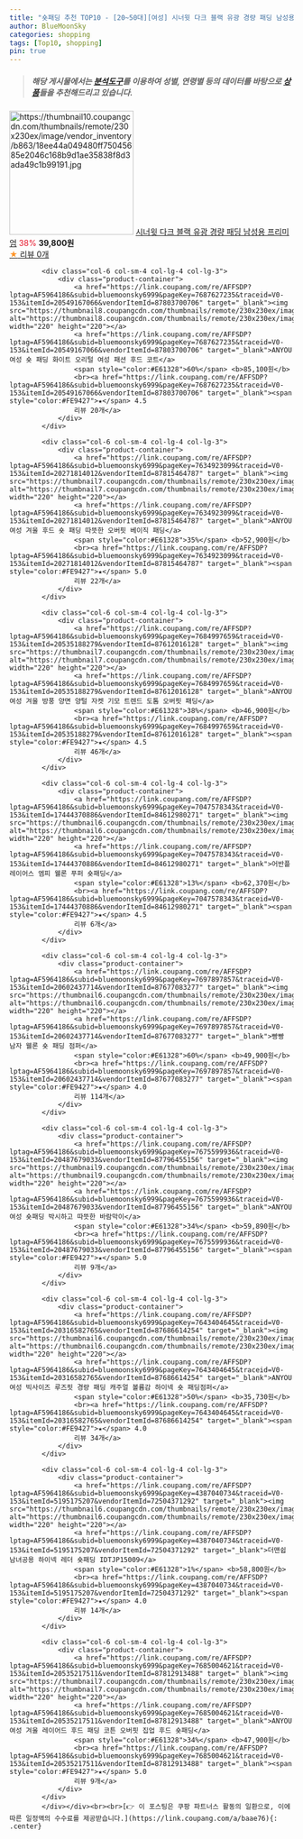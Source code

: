 ```yaml
---
title: "숏패딩 추천 TOP10 - [20~50대][여성] 시너윗 다크 블랙 유광 경량 패딩 남성용 프리미엄"
author: BlueMoonSky
categories: shopping
tags: [Top10, shopping]
pin: true
---
```


> ##### 해당 게시물에서는 [**분석도구**](https://itemscout.io/)를 이용하여 **성별**, **연령별** 등의 데이터를 바탕으로 [**상품**](https://link.coupang.com/a/baae76)들을 추천해드리고 있습니다.
<div class="container"><div class="row">
            <div class="col-6 col-sm-4 col-lg-4 col-lg-3">
                <div class="product-container">
                    <a href="https://link.coupang.com/re/AFFSDP?lptag=AF5964186&subid=bluemoonsky6999&pageKey=7683825487&traceid=V0-153&itemId=20529706559&vendorItemId=87637540488" target="_blank"><img src="https://thumbnail10.coupangcdn.com/thumbnails/remote/230x230ex/image/vendor_inventory/b863/18ee44a049480ff75045685e2046c168b9d1ae35838f8d3ada49c1b99191.jpg" alt="https://thumbnail10.coupangcdn.com/thumbnails/remote/230x230ex/image/vendor_inventory/b863/18ee44a049480ff75045685e2046c168b9d1ae35838f8d3ada49c1b99191.jpg" width="220" height="220"></a>
                    <a href="https://link.coupang.com/re/AFFSDP?lptag=AF5964186&subid=bluemoonsky6999&pageKey=7683825487&traceid=V0-153&itemId=20529706559&vendorItemId=87637540488" target="_blank">시너윗 다크 블랙 유광 경량 패딩 남성용 프리미엄</a>
                    <span style="color:#E61328">38%</span> <b>39,800원</b>
                    <br><a href="https://link.coupang.com/re/AFFSDP?lptag=AF5964186&subid=bluemoonsky6999&pageKey=7683825487&traceid=V0-153&itemId=20529706559&vendorItemId=87637540488" target="_blank"><span style="color:#FE9427">★</span> 
                    리뷰 0개</a>
                </div>
            </div>
            
            <div class="col-6 col-sm-4 col-lg-4 col-lg-3">
                <div class="product-container">
                    <a href="https://link.coupang.com/re/AFFSDP?lptag=AF5964186&subid=bluemoonsky6999&pageKey=7687627235&traceid=V0-153&itemId=20549167066&vendorItemId=87803700706" target="_blank"><img src="https://thumbnail8.coupangcdn.com/thumbnails/remote/230x230ex/image/vendor_inventory/3603/be8ef633cfe86773bdbdd978f4ac1abae0f8cbc47d8bda4958f813603d09.jpg" alt="https://thumbnail8.coupangcdn.com/thumbnails/remote/230x230ex/image/vendor_inventory/3603/be8ef633cfe86773bdbdd978f4ac1abae0f8cbc47d8bda4958f813603d09.jpg" width="220" height="220"></a>
                    <a href="https://link.coupang.com/re/AFFSDP?lptag=AF5964186&subid=bluemoonsky6999&pageKey=7687627235&traceid=V0-153&itemId=20549167066&vendorItemId=87803700706" target="_blank">ANYOU 여성 숏 패딩 화이트 오리털 여성 패션 후드 코트</a>
                    <span style="color:#E61328">60%</span> <b>85,100원</b>
                    <br><a href="https://link.coupang.com/re/AFFSDP?lptag=AF5964186&subid=bluemoonsky6999&pageKey=7687627235&traceid=V0-153&itemId=20549167066&vendorItemId=87803700706" target="_blank"><span style="color:#FE9427">★</span> 4.5
                    리뷰 20개</a>
                </div>
            </div>
            
            <div class="col-6 col-sm-4 col-lg-4 col-lg-3">
                <div class="product-container">
                    <a href="https://link.coupang.com/re/AFFSDP?lptag=AF5964186&subid=bluemoonsky6999&pageKey=7634923099&traceid=V0-153&itemId=20271814012&vendorItemId=87815464787" target="_blank"><img src="https://thumbnail7.coupangcdn.com/thumbnails/remote/230x230ex/image/vendor_inventory/5189/3deefe378256a39527bac3859cbb8665e8b7834433482a514f45c36d3a8a.jpg" alt="https://thumbnail7.coupangcdn.com/thumbnails/remote/230x230ex/image/vendor_inventory/5189/3deefe378256a39527bac3859cbb8665e8b7834433482a514f45c36d3a8a.jpg" width="220" height="220"></a>
                    <a href="https://link.coupang.com/re/AFFSDP?lptag=AF5964186&subid=bluemoonsky6999&pageKey=7634923099&traceid=V0-153&itemId=20271814012&vendorItemId=87815464787" target="_blank">ANYOU 여성 겨울 후드 숏 패딩 따뜻한 오버핏 베이직 패딩</a>
                    <span style="color:#E61328">35%</span> <b>52,900원</b>
                    <br><a href="https://link.coupang.com/re/AFFSDP?lptag=AF5964186&subid=bluemoonsky6999&pageKey=7634923099&traceid=V0-153&itemId=20271814012&vendorItemId=87815464787" target="_blank"><span style="color:#FE9427">★</span> 5.0
                    리뷰 22개</a>
                </div>
            </div>
            
            <div class="col-6 col-sm-4 col-lg-4 col-lg-3">
                <div class="product-container">
                    <a href="https://link.coupang.com/re/AFFSDP?lptag=AF5964186&subid=bluemoonsky6999&pageKey=7684997659&traceid=V0-153&itemId=20535188279&vendorItemId=87612016128" target="_blank"><img src="https://thumbnail7.coupangcdn.com/thumbnails/remote/230x230ex/image/vendor_inventory/4b92/082b1e3d4477040ba402260308c72788d0c371408e3bfcbad6b3902046ab.jpg" alt="https://thumbnail7.coupangcdn.com/thumbnails/remote/230x230ex/image/vendor_inventory/4b92/082b1e3d4477040ba402260308c72788d0c371408e3bfcbad6b3902046ab.jpg" width="220" height="220"></a>
                    <a href="https://link.coupang.com/re/AFFSDP?lptag=AF5964186&subid=bluemoonsky6999&pageKey=7684997659&traceid=V0-153&itemId=20535188279&vendorItemId=87612016128" target="_blank">ANYOU 여성 겨울 방풍 양면 양털 자켓 기모 트렌드 도톰 오버핏 패딩</a>
                    <span style="color:#E61328">38%</span> <b>46,900원</b>
                    <br><a href="https://link.coupang.com/re/AFFSDP?lptag=AF5964186&subid=bluemoonsky6999&pageKey=7684997659&traceid=V0-153&itemId=20535188279&vendorItemId=87612016128" target="_blank"><span style="color:#FE9427">★</span> 4.5
                    리뷰 46개</a>
                </div>
            </div>
            
            <div class="col-6 col-sm-4 col-lg-4 col-lg-3">
                <div class="product-container">
                    <a href="https://link.coupang.com/re/AFFSDP?lptag=AF5964186&subid=bluemoonsky6999&pageKey=7047578343&traceid=V0-153&itemId=17444370886&vendorItemId=84612980271" target="_blank"><img src="https://thumbnail6.coupangcdn.com/thumbnails/remote/230x230ex/image/vendor_inventory/9efc/f18d77e7b46ec01f8b73a9a515ea27f1bf94d365aa27a7ae38697ed72fbf.jpg" alt="https://thumbnail6.coupangcdn.com/thumbnails/remote/230x230ex/image/vendor_inventory/9efc/f18d77e7b46ec01f8b73a9a515ea27f1bf94d365aa27a7ae38697ed72fbf.jpg" width="220" height="220"></a>
                    <a href="https://link.coupang.com/re/AFFSDP?lptag=AF5964186&subid=bluemoonsky6999&pageKey=7047578343&traceid=V0-153&itemId=17444370886&vendorItemId=84612980271" target="_blank">어반플레이어스 엠피 웰론 푸퍼 숏패딩</a>
                    <span style="color:#E61328">13%</span> <b>62,370원</b>
                    <br><a href="https://link.coupang.com/re/AFFSDP?lptag=AF5964186&subid=bluemoonsky6999&pageKey=7047578343&traceid=V0-153&itemId=17444370886&vendorItemId=84612980271" target="_blank"><span style="color:#FE9427">★</span> 4.5
                    리뷰 6개</a>
                </div>
            </div>
            
            <div class="col-6 col-sm-4 col-lg-4 col-lg-3">
                <div class="product-container">
                    <a href="https://link.coupang.com/re/AFFSDP?lptag=AF5964186&subid=bluemoonsky6999&pageKey=7697897857&traceid=V0-153&itemId=20602437714&vendorItemId=87677083277" target="_blank"><img src="https://thumbnail6.coupangcdn.com/thumbnails/remote/230x230ex/image/vendor_inventory/e8d6/8aadeaae73ad9bf69114e1105f88b789c1e177d3a7fbf08b89bd85b5ed22.JPG" alt="https://thumbnail6.coupangcdn.com/thumbnails/remote/230x230ex/image/vendor_inventory/e8d6/8aadeaae73ad9bf69114e1105f88b789c1e177d3a7fbf08b89bd85b5ed22.JPG" width="220" height="220"></a>
                    <a href="https://link.coupang.com/re/AFFSDP?lptag=AF5964186&subid=bluemoonsky6999&pageKey=7697897857&traceid=V0-153&itemId=20602437714&vendorItemId=87677083277" target="_blank">빵빵 남자 웰론 숏 패딩 점퍼</a>
                    <span style="color:#E61328">60%</span> <b>49,900원</b>
                    <br><a href="https://link.coupang.com/re/AFFSDP?lptag=AF5964186&subid=bluemoonsky6999&pageKey=7697897857&traceid=V0-153&itemId=20602437714&vendorItemId=87677083277" target="_blank"><span style="color:#FE9427">★</span> 4.0
                    리뷰 114개</a>
                </div>
            </div>
            
            <div class="col-6 col-sm-4 col-lg-4 col-lg-3">
                <div class="product-container">
                    <a href="https://link.coupang.com/re/AFFSDP?lptag=AF5964186&subid=bluemoonsky6999&pageKey=7675599936&traceid=V0-153&itemId=20487679033&vendorItemId=87796455156" target="_blank"><img src="https://thumbnail9.coupangcdn.com/thumbnails/remote/230x230ex/image/vendor_inventory/b26b/0aa2ca03307475bb5f3f0d4df68af1ddad4fcbe35e31e09c7be5ab88723f.jpg" alt="https://thumbnail9.coupangcdn.com/thumbnails/remote/230x230ex/image/vendor_inventory/b26b/0aa2ca03307475bb5f3f0d4df68af1ddad4fcbe35e31e09c7be5ab88723f.jpg" width="220" height="220"></a>
                    <a href="https://link.coupang.com/re/AFFSDP?lptag=AF5964186&subid=bluemoonsky6999&pageKey=7675599936&traceid=V0-153&itemId=20487679033&vendorItemId=87796455156" target="_blank">ANYOU 여성 숏패딩 박시하고 따뜻한 바람막이</a>
                    <span style="color:#E61328">34%</span> <b>59,890원</b>
                    <br><a href="https://link.coupang.com/re/AFFSDP?lptag=AF5964186&subid=bluemoonsky6999&pageKey=7675599936&traceid=V0-153&itemId=20487679033&vendorItemId=87796455156" target="_blank"><span style="color:#FE9427">★</span> 5.0
                    리뷰 9개</a>
                </div>
            </div>
            
            <div class="col-6 col-sm-4 col-lg-4 col-lg-3">
                <div class="product-container">
                    <a href="https://link.coupang.com/re/AFFSDP?lptag=AF5964186&subid=bluemoonsky6999&pageKey=7643404645&traceid=V0-153&itemId=20316582765&vendorItemId=87686614254" target="_blank"><img src="https://thumbnail6.coupangcdn.com/thumbnails/remote/230x230ex/image/vendor_inventory/8d4a/64042bf999fc209b7c03e5e21b240a5b254d332c347fb088f3e129593551.png" alt="https://thumbnail6.coupangcdn.com/thumbnails/remote/230x230ex/image/vendor_inventory/8d4a/64042bf999fc209b7c03e5e21b240a5b254d332c347fb088f3e129593551.png" width="220" height="220"></a>
                    <a href="https://link.coupang.com/re/AFFSDP?lptag=AF5964186&subid=bluemoonsky6999&pageKey=7643404645&traceid=V0-153&itemId=20316582765&vendorItemId=87686614254" target="_blank">ANYOU 여성 빅사이즈 루즈핏 경량 패딩 캐주얼 볼륨감 하이넥 숏 패딩점퍼</a>
                    <span style="color:#E61328">50%</span> <b>35,730원</b>
                    <br><a href="https://link.coupang.com/re/AFFSDP?lptag=AF5964186&subid=bluemoonsky6999&pageKey=7643404645&traceid=V0-153&itemId=20316582765&vendorItemId=87686614254" target="_blank"><span style="color:#FE9427">★</span> 4.0
                    리뷰 34개</a>
                </div>
            </div>
            
            <div class="col-6 col-sm-4 col-lg-4 col-lg-3">
                <div class="product-container">
                    <a href="https://link.coupang.com/re/AFFSDP?lptag=AF5964186&subid=bluemoonsky6999&pageKey=4387040734&traceid=V0-153&itemId=5195175207&vendorItemId=72504371292" target="_blank"><img src="https://thumbnail6.coupangcdn.com/thumbnails/remote/230x230ex/image/vendor_inventory/9fea/d0eed160dc87703bbc859d89fe950be3ceea94d6a62c6386278b675ff431.jpg" alt="https://thumbnail6.coupangcdn.com/thumbnails/remote/230x230ex/image/vendor_inventory/9fea/d0eed160dc87703bbc859d89fe950be3ceea94d6a62c6386278b675ff431.jpg" width="220" height="220"></a>
                    <a href="https://link.coupang.com/re/AFFSDP?lptag=AF5964186&subid=bluemoonsky6999&pageKey=4387040734&traceid=V0-153&itemId=5195175207&vendorItemId=72504371292" target="_blank">더맨쉽 남녀공용 하이넥 레더 숏패딩 IDTJP15009</a>
                    <span style="color:#E61328">1%</span> <b>58,800원</b>
                    <br><a href="https://link.coupang.com/re/AFFSDP?lptag=AF5964186&subid=bluemoonsky6999&pageKey=4387040734&traceid=V0-153&itemId=5195175207&vendorItemId=72504371292" target="_blank"><span style="color:#FE9427">★</span> 4.0
                    리뷰 14개</a>
                </div>
            </div>
            
            <div class="col-6 col-sm-4 col-lg-4 col-lg-3">
                <div class="product-container">
                    <a href="https://link.coupang.com/re/AFFSDP?lptag=AF5964186&subid=bluemoonsky6999&pageKey=7685004621&traceid=V0-153&itemId=20535217511&vendorItemId=87812913488" target="_blank"><img src="https://thumbnail7.coupangcdn.com/thumbnails/remote/230x230ex/image/vendor_inventory/1705/0b9efe08edca99d782ec0141345cb40278bcca7f3bc95fe919bae81fcd10.jpg" alt="https://thumbnail7.coupangcdn.com/thumbnails/remote/230x230ex/image/vendor_inventory/1705/0b9efe08edca99d782ec0141345cb40278bcca7f3bc95fe919bae81fcd10.jpg" width="220" height="220"></a>
                    <a href="https://link.coupang.com/re/AFFSDP?lptag=AF5964186&subid=bluemoonsky6999&pageKey=7685004621&traceid=V0-153&itemId=20535217511&vendorItemId=87812913488" target="_blank">ANYOU 여성 겨울 레이어드 후드 패딩 코튼 오버핏 집업 후드 숏패딩</a>
                    <span style="color:#E61328">34%</span> <b>47,900원</b>
                    <br><a href="https://link.coupang.com/re/AFFSDP?lptag=AF5964186&subid=bluemoonsky6999&pageKey=7685004621&traceid=V0-153&itemId=20535217511&vendorItemId=87812913488" target="_blank"><span style="color:#FE9427">★</span> 5.0
                    리뷰 9개</a>
                </div>
            </div>
            </div></div><br><br>[👉 이 포스팅은 쿠팡 파트너스 활동의 일환으로, 이에 따른 일정액의 수수료를 제공받습니다.](https://link.coupang.com/a/baae76){: .center}
